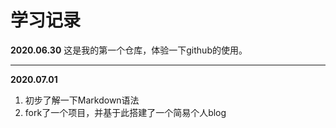 # 学习记录
**2020.06.30**
这是我的第一个仓库，体验一下github的使用。
***
**2020.07.01**
1. 初步了解一下Markdown语法
2. fork了一个项目，并基于此搭建了一个简易个人blog
